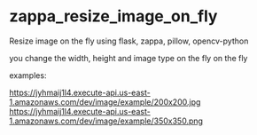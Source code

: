 # zappa_resize_image_on_fly
Resize image on the fly using flask, zappa, pillow, opencv-python

you change the width, height and image type on the fly on the fly

examples:

https://jyhmaij1l4.execute-api.us-east-1.amazonaws.com/dev/image/example/200x200.jpg
https://jyhmaij1l4.execute-api.us-east-1.amazonaws.com/dev/image/example/350x350.png